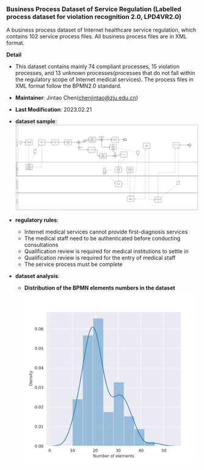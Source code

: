### Business Process Dataset of Service Regulation (Labelled process dataset for violation recognition 2.0, LPD4VR2.0)

A business process dataset of Internet healthcare service regulation, which contains 102 service process files. All business process files are in XML format.

 **<summary>Detail</summary>**

[comment]: <One-line summary (TL:DR)>
  
* This dataset contains mainly 74 compliant processes, 15 violation processes, and 13 unknown processes(processes that do not fall within the regulatory scope of Internet medical services). The process files in XML format follow the BPMN2.0 standard. 

[comment]: <Name (email address)>
* **Maintainer**: Jintao Chen(chenjintao@zju.edu.cn)

[comment]: <Last modification date>
* **Last Modification**: 2023.02.21

* **dataset sample**:
  ![image](https://github.com/monica309673/LPD4VR/blob/master/sample.svg)
 
* **regulatory rules**:
   * Internet medical services cannot provide first-diagnosis services
   * The medical staff need to be authenticated before conducting consultations
   * Qualification review is required for medical institutions to settle in
   * Qualification review is required for the entry of medical staff
   * The service process must be complete

* **dataset analysis**:
  * **Distribution of the BPMN elements numbers in the dataset**
  ![image](https://github.com/monica309673/LPD4VR/blob/master/lens.png)
 
   
   
